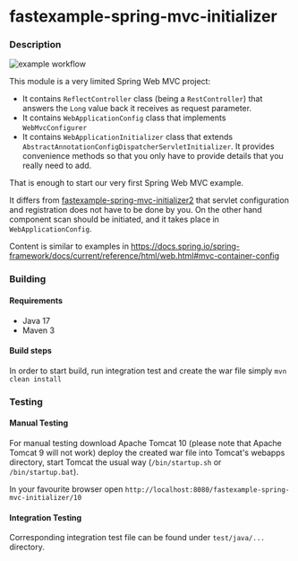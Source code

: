 # fastexample-spring-mvc-initializer
### Description
![example workflow](https://github.com/fastexample/spring/actions/workflows/maven.yml/badge.svg)

This module is a very limited Spring Web MVC project:
* It contains `ReflectController` class (being a `RestController`) that answers the `Long` value back it receives as
request parameter.
* It contains `WebApplicationConfig` class that implements `WebMvcConfigurer`
* It contains `WebApplicationInitializer` class that extends `AbstractAnnotationConfigDispatcherServletInitializer`. It
provides convenience methods so that you only have to provide details that you really need to add.

That is enough to start our very first Spring Web MVC example.

It differs from [fastexample-spring-mvc-initializer2](https://github.com/fastexample/spring/tree/main/fastexample-spring-mvc-initializer2)
that servlet configuration and registration does not have to be done by you. On the other hand component scan should be
initiated, and it takes place in `WebApplicationConfig`.

Content is similar to examples in https://docs.spring.io/spring-framework/docs/current/reference/html/web.html#mvc-container-config
### Building
#### Requirements
* Java 17
* Maven 3

#### Build steps
In order to start build, run integration test and create the war file simply
`mvn clean install`

### Testing
#### Manual Testing
For manual testing download Apache Tomcat 10 (please note that Apache Tomcat 9 will not work) deploy the created war
file into Tomcat's webapps directory, start Tomcat the usual way (`/bin/startup.sh` or `/bin/startup.bat`).

In your favourite browser open `http://localhost:8080/fastexample-spring-mvc-initializer/10`

#### Integration Testing
Corresponding integration test file can be found under `test/java/...` directory.

